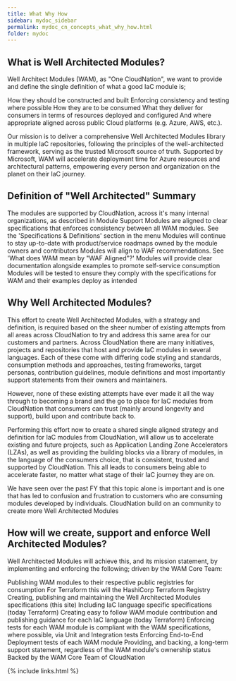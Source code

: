```yaml
---
title: What Why How
sidebar: mydoc_sidebar
permalink: mydoc_cn_concepts_what_why_how.html
folder: mydoc
---
```


## What is Well Architected Modules?
Well Architect Modules (WAM), as "One CloudNation", we want to provide and define the single definition of what a good IaC module is;

How they should be constructed and built
Enforcing consistency and testing where possible
How they are to be consumed
What they deliver for consumers in terms of resources deployed and configured
And where appropriate aligned across public Cloud platforms (e.g. Azure, AWS, etc.).

Our mission is to deliver a comprehensive Well Architected Modules library in multiple IaC repositories, following the principles of the well-architected framework, serving as the trusted Microsoft source of truth. Supported by Microsoft, WAM will accelerate deployment time for Azure resources and architectural patterns, empowering every person and organization on the planet on their IaC journey.

## Definition of "Well Architected" Summary

The modules are supported by CloudNation, across it's many internal organizations, as described in Module Support
Modules are aligned to clear specifications that enforces consistency between all WAM modules. See the 'Specifications & Definitions' section in the menu
Modules will continue to stay up-to-date with product/service roadmaps owned by the module owners and contributors
Modules will align to WAF recommendations. See 'What does WAM mean by "WAF Aligned"?'
Modules will provide clear documentation alongside examples to promote self-service consumption
Modules will be tested to ensure they comply with the specifications for WAM and their examples deploy as intended

## Why Well Architected Modules?

This effort to create Well Architected Modules, with a strategy and definition, is required based on the sheer number of existing attempts from all areas across CloudNation to try and address this same area for our customers and partners. Across CloudNation there are many initiatives, projects and repositories that host and provide IaC modules in several languages. Each of these come with differing code styling and standards, consumption methods and approaches, testing frameworks, target personas, contribution guidelines, module definitions and most importantly support statements from their owners and maintainers.

However, none of these existing attempts have ever made it all the way through to becoming a brand and the go to place for IaC modules from CloudNation that consumers can trust (mainly around longevity and support), build upon and contribute back to.

Performing this effort now to create a shared single aligned strategy and definition for IaC modules from CloudNation, will allow us to accelerate existing and future projects, such as Application Landing Zone Accelerators (LZAs), as well as providing the building blocks via a library of modules, in the language of the consumers choice, that is consistent, trusted and supported by CloudNation. This all leads to consumers being able to accelerate faster, no matter what stage of their IaC journey they are on.

We have seen over the past FY that this topic alone is important and is one that has led to confusion and frustration to customers who are consuming modules developed by individuals. CloudNation build on an community to create more Well Architected Modules

## How will we create, support and enforce Well Architected Modules?
Well Architected Modules will achieve this, and its mission statement, by implementing and enforcing the following; driven by the WAM Core Team:

Publishing WAM modules to their respective public registries for consumption
For Terraform this will the HashiCorp Terraform Registry
Creating, publishing and maintaining the Well Architected Modules specifications (this site)
Including IaC language specific specifications (today Terraform)
Creating easy to follow WAM module contribution and publishing guidance for each IaC language (today Terraform)
Enforcing tests for each WAM module is compliant with the WAM specifications, where possible, via Unit and Integration tests
Enforcing End-to-End Deployment tests of each WAM module
Providing, and backing, a long-term support statement, regardless of the WAM module's ownership status
Backed by the WAM Core Team of CloudNation

{% include links.html %}
